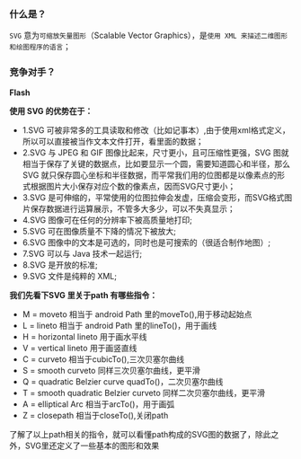 ### 什么是？

`SVG` 意为`可缩放矢量图形`（Scalable Vector Graphics），是`使用 XML 来描述二维图形和绘图程序的语言`；

### 竞争对手？

**Flash**




**使用 SVG 的优势在于：**

+ 1.SVG 可被非常多的工具读取和修改（比如记事本）,由于使用xml格式定义，所以可以直接被当作文本文件打开，看里面的数据；
+ 2.SVG 与 JPEG 和 GIF 图像比起来，尺寸更小，且可压缩性更强，SVG 图就相当于保存了关键的数据点，比如要显示一个圆，需要知道圆心和半径，那么SVG 就只保存圆心坐标和半径数据，而平常我们用的位图都是以像素点的形式根据图片大小保存对应个数的像素点，因而SVG尺寸更小；
+ 3.SVG 是可伸缩的，平常使用的位图拉伸会发虚，压缩会变形，而SVG格式图片保存数据进行运算展示，不管多大多少，可以不失真显示；
+ 4.SVG 图像可在任何的分辨率下被高质量地打印;
+ 5.SVG 可在图像质量不下降的情况下被放大;
+ 6.SVG 图像中的文本是可选的，同时也是可搜索的（很适合制作地图）;
+ 7.SVG 可以与 Java 技术一起运行;
+ 8.SVG 是开放的标准;
+ 9.SVG 文件是纯粹的 XML;


**我们先看下SVG 里关于path 有哪些指令：**

+ M = moveto  相当于 android Path 里的moveTo(),用于移动起始点
+ L = lineto  相当于 android Path 里的lineTo()，用于画线
+ H = horizontal lineto    用于画水平线
+ V = vertical lineto      用于画竖直线
+ C = curveto              相当于cubicTo(),三次贝塞尔曲线
+ S = smooth curveto        同样三次贝塞尔曲线，更平滑
+ Q = quadratic Belzier curve            quadTo()，二次贝塞尔曲线
+ T = smooth quadratic Belzier curveto    同样二次贝塞尔曲线，更平滑
+ A = elliptical Arc  相当于arcTo()，用于画弧
+ Z = closepath    相当于closeTo(),关闭path


了解了以上path相关的指令，就可以看懂path构成的SVG图的数据了，除此之外，SVG里还定义了一些基本的图形和效果
































































































#
